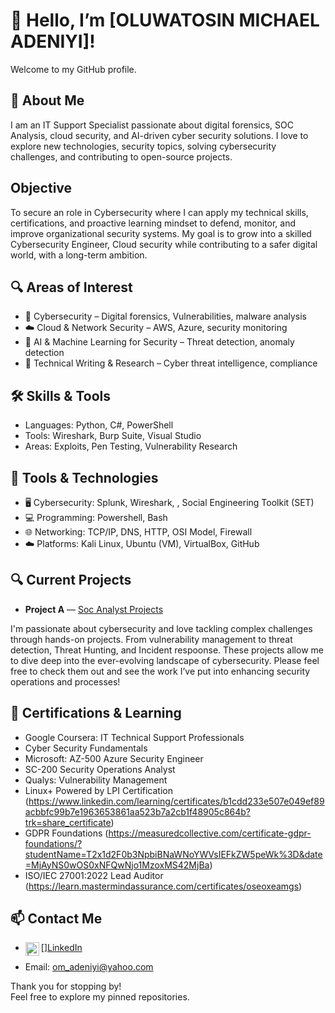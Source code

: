 # 👋 Hello, I’m [OLUWATOSIN MICHAEL ADENIYI]!

Welcome to my GitHub profile.

## 🚀 About Me
I am an IT Support Specialist passionate about digital forensics, SOC Analysis, cloud security, and AI-driven cyber security solutions. I love to explore new technologies, security topics, solving cybersecurity challenges, and contributing to open-source projects.

## Objective
To secure an role in Cybersecurity where I can apply my technical skills, certifications, and proactive learning mindset to defend, monitor, and improve organizational security systems. My goal is to grow into a skilled Cybersecurity Engineer, Cloud security while contributing to a safer digital world, with a long-term ambition.

## 🔍 Areas of Interest

- 🔐 Cybersecurity – Digital forensics, Vulnerabilities, malware analysis
- ☁️ Cloud & Network Security – AWS, Azure, security monitoring
- 🤖 AI & Machine Learning for Security – Threat detection, anomaly detection
- 📝 Technical Writing & Research – Cyber threat intelligence, compliance

## 🛠 Skills & Tools
- Languages: Python, C#, PowerShell  
- Tools: Wireshark, Burp Suite, Visual Studio  
- Areas: Exploits, Pen Testing, Vulnerability Research

## 🧰 Tools & Technologies

- 🖥️ Cybersecurity: Splunk, Wireshark, , Social Engineering Toolkit (SET)
- 💻 Programming: Powershell, Bash
- 🌐 Networking: TCP/IP, DNS, HTTP, OSI Model, Firewall
- ☁️ Platforms: Kali Linux, Ubuntu (VM), VirtualBox, GitHub

## 🔍 Current Projects

- **Project A** — [Soc Analyst Projects](https://github.com/Michaael01/SOC-Analyst-Lab)

I'm passionate about cybersecurity and love tackling complex challenges through hands-on projects. From vulnerability management to threat detection, Threat Hunting, and Incident respoonse. These projects allow me to dive deep into the ever-evolving landscape of cybersecurity. Please feel free to check them out and see the work I’ve put into enhancing security operations and processes! 

## 🔑 Certifications & Learning

- Google Coursera: IT Technical Support Professionals
- Cyber Security Fundamentals
- Microsoft: AZ-500 Azure Security Engineer
- SC-200 Security Operations Analyst
- Qualys: Vulnerability Management
- Linux+ Powered by LPI Certification (https://www.linkedin.com/learning/certificates/b1cdd233e507e049ef89acbbfc99b7e1963653861aa523b7a2cb1f48905c864b?trk=share_certificate)
- GDPR Foundations (https://measuredcollective.com/certificate-gdpr-foundations/?studentName=T2x1d2F0b3NpbiBNaWNoYWVsIEFkZW5peWk%3D&date=MjAyNS0wOS0xNFQwNjo1MzoxMS42MjBa)
- ISO/IEC 27001:2022 Lead Auditor (https://learn.mastermindassurance.com/certificates/oseoxeamgs)

## 📫 Contact Me

- [<img align="left" alt=" | LinkedIn" width="22px" src="https://cdn.jsdelivr.net/npm/simple-icons@v3/icons/linkedin.svg" />][LinkedIn](https://www.linkedin.com/in/-adeniyi/)
  
- Email: om_adeniyi@yahoo.com  

Thank you for stopping by!  
Feel free to explore my pinned repositories.  
